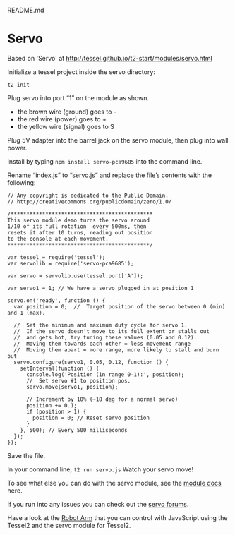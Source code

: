 README.md

# Servo

Based on 'Servo' at http://tessel.github.io/t2-start/modules/servo.html

Initialize a tessel project inside the servo directory:

```t2 init```

Plug servo into port “1” on the module as shown.

- the brown wire (ground) goes to -
- the red wire (power) goes to +
- the yellow wire (signal) goes to S

Plug 5V adapter into the barrel jack on the servo module, then plug into wall power.

Install by typing ```npm install servo-pca9685``` into the command line.

Rename “index.js” to “servo.js” and replace the file’s contents with the following:

```
// Any copyright is dedicated to the Public Domain.
// http://creativecommons.org/publicdomain/zero/1.0/

/*********************************************
This servo module demo turns the servo around
1/10 of its full rotation  every 500ms, then
resets it after 10 turns, reading out position
to the console at each movement.
*********************************************/

var tessel = require('tessel');
var servolib = require('servo-pca9685');

var servo = servolib.use(tessel.port['A']);

var servo1 = 1; // We have a servo plugged in at position 1

servo.on('ready', function () {
  var position = 0;  //  Target position of the servo between 0 (min) and 1 (max).

  //  Set the minimum and maximum duty cycle for servo 1.
  //  If the servo doesn't move to its full extent or stalls out
  //  and gets hot, try tuning these values (0.05 and 0.12).
  //  Moving them towards each other = less movement range
  //  Moving them apart = more range, more likely to stall and burn out
  servo.configure(servo1, 0.05, 0.12, function () {
    setInterval(function () {
      console.log('Position (in range 0-1):', position);
      //  Set servo #1 to position pos.
      servo.move(servo1, position);

      // Increment by 10% (~18 deg for a normal servo)
      position += 0.1;
      if (position > 1) {
        position = 0; // Reset servo position
      }
    }, 500); // Every 500 milliseconds
  });
});
```

Save the file.

In your command line, ```t2 run servo.js``` Watch your servo move!

To see what else you can do with the servo module, see the [module docs](https://github.com/tessel/servo-pca9685) here.

If you run into any issues you can check out the [servo forums](https://forums.tessel.io/c/modules/servo).

Have a look at the [Robot Arm](https://tessel.hackster.io/esvit/robot-arm-controlling-with-javascript-bdfeeb) that you can control with JavaScript using the Tessel2 and the servo module for Tessel2.

